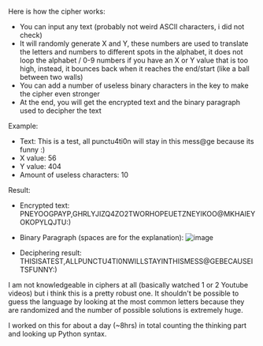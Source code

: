 Here is how the cipher works:
- You can input any text (probably not weird ASCII characters, i did not check)
- It will randomly generate X and Y, these numbers are used to translate the letters and numbers to different spots in the alphabet, it does not loop the alphabet / 0-9 numbers if you have an X or Y value that is too high, instead, it bounces back when it reaches the end/start (like a ball between two walls)
- You can add a number of useless binary characters in the key to make the cipher even stronger
- At the end, you will get the encrypted text and the binary paragraph used to decipher the text


Example:
- Text: This is a test, all punctu4ti0n will stay in this mess@ge because its funny :)
- X value: 56
- Y value: 404
- Amount of useless characters: 10

Result:
- Encrypted text: PNEYOOGPAYP,GHRLYJIZQ4ZO2TWORHOPEUETZNEYIKOO@MKHAIEYOKOPYLQJTU:)

- Binary Paragraph (spaces are for the explanation):
![image](https://github.com/Chultos/encrypTed/assets/65951441/ea62f056-8e8d-4fdc-9ef6-e4da7524b397)

- Deciphering result: THISISATEST,ALLPUNCTU4TI0NWILLSTAYINTHISMESS@GEBECAUSEITSFUNNY:)

I am not knowledgeable in ciphers at all (basically watched 1 or 2 Youtube videos) but i think this is a pretty robust one.
It shouldn't be possible to guess the language by looking at the most common letters because they are randomized and the number of possible solutions is extremely huge.

I worked on this for about a day (~8hrs) in total counting the thinking part and looking up Python syntax.  
